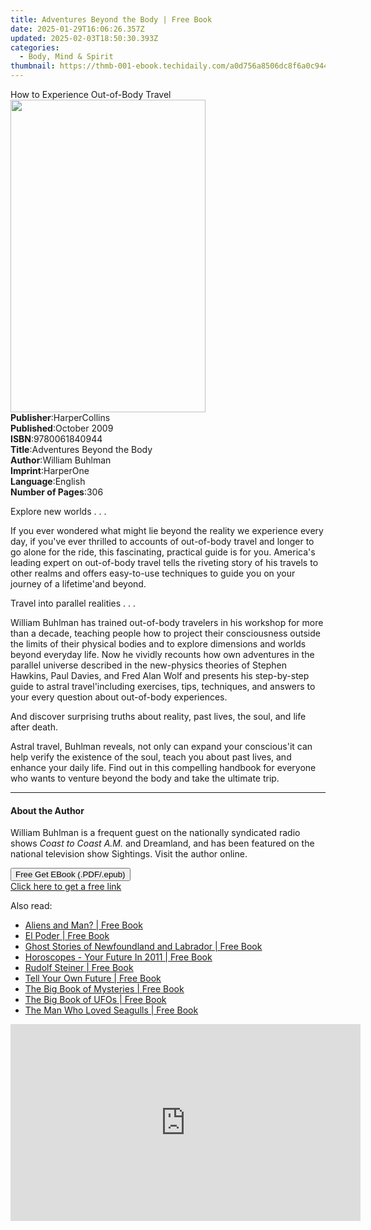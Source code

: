 ```yaml
---
title: Adventures Beyond the Body | Free Book
date: 2025-01-29T16:06:26.357Z
updated: 2025-02-03T18:50:30.393Z
categories:
  - Body, Mind & Spirit
thumbnail: https://thmb-001-ebook.techidaily.com/a0d756a8506dc8f6a0c944a842853c3eed48ac2bfa5ddf23b6d65a4b4bf87f57.jpg
---
```

<main id="book-container">
  <div class="flex flex-col">
    <div class="book-brief flex-1 py-6 px-4 sm:p-6 md:py-10 md:px-8">
      <!-- brief-->
      <div class="book-brief-main">How to Experience Out-of-Body Travel</div>
    </div>
    <div
      class="book-meta-info flex-1 grid gap-4 col-start-1 col-end-3 row-start-1 sm:mb-6 sm:grid-cols-4 lg:gap-6 lg:col-start-2 lg:row-end-6 lg:row-span-6 lg:mb-0"
    >
      <div
        class="book-meta-info-left place-content-center mt-4 p-4 text-sm leading-6 col-start-2 col-span-2 dark:text-slate-400"
      >
        <img
          class="w-full h-500 object-cover rounded-lg sm:h-255 sm:col-span-2 lg:col-span-full"
          src="https://img-001-ebook.techidaily.com/4117e9b55ef4c1ceda18f662dc2d5d66c767b66fd75f83c7d3e014a1dc4764e0.jpg"
          alt=""
          width="312"
          height="500"
        />
      </div>
      <div
        class="book-meta-info-right mt-2 col-start-1 row-start-2 col-span-3 self-center"
      >
        <!-- meta data  -->
        <div class="flex flex-col px-4 md:px-8">
          <div class="flex-1">
            <strong>Publisher</strong>:<span class="px-2">HarperCollins</span>
          </div>
          <div class="flex-1">
            <strong>Published</strong>:<span class="px-2">October 2009</span>
          </div>
          <div class="flex-1">
            <strong>ISBN</strong>:<span class="px-2">9780061840944</span>
          </div>
          <div class="flex-1">
            <strong>Title</strong>:<span class="px-2"
              >Adventures Beyond the Body</span
            >
          </div>
          <div class="flex-1">
            <strong>Author</strong>:<span class="px-2">William Buhlman</span>
          </div>
          <div class="flex-1">
            <strong>Imprint</strong>:<span class="px-2">HarperOne</span>
          </div>
          <div class="flex-1">
            <strong>Language</strong>:<span class="px-2">English</span>
          </div>
          <div class="flex-1">
            <strong>Number of Pages</strong>:<span class="px-2">306</span>
          </div>
        </div>
      </div>
    </div>
    <div class="book-description flex-1 py-6 px-4 sm:p-6 md:py-10 md:px-8">
      <div class="book-description-main">
        <div accordion-content="" id="description">
          <p>Explore new worlds . . .</p>
          <p>
            If you ever wondered what might lie beyond the reality we experience
            every day, if you've ever thrilled to accounts of out-of-body travel
            and longer to go alone for the ride, this fascinating, practical
            guide is for you. America's leading expert on out-of-body travel
            tells the riveting story of his travels to other realms and offers
            easy-to-use techniques to guide you on your journey of a
            lifetime'and beyond.
          </p>
          <p>Travel into parallel realities . . .</p>
          <p>
            William Buhlman has trained out-of-body travelers in his workshop
            for more than a decade, teaching people how to project their
            consciousness outside the limits of their physical bodies and to
            explore dimensions and worlds beyond everyday life. Now he vividly
            recounts how own adventures in the parallel universe described in
            the new-physics theories of Stephen Hawkins, Paul Davies, and Fred
            Alan Wolf and presents his step-by-step guide to astral
            travel'including exercises, tips, techniques, and answers to your
            every question about out-of-body experiences.
          </p>
          <p>
            And discover surprising truths about reality, past lives, the soul,
            and life after death.
          </p>
          <p>
            Astral travel, Buhlman reveals, not only can expand your
            conscious'it can help verify the existence of the soul, teach you
            about past lives, and enhance your daily life. Find out in this
            compelling handbook for everyone who wants to venture beyond the
            body and take the ultimate trip.
          </p>
        </div>
        <div class="accordion-fader"></div>
      </div>
    </div>
    <div class="book-excerpts flex-1 py-6 px-4 sm:p-6 md:py-10 md:px-8">
      <!-- excerpts-->
      <div class="book-excerpts-main">
        <hr />
        <h4 class="placeholder placeholder-heading">
          <span>About the Author</span>
        </h4>
        <p>
          William Buhlman is a frequent guest on the nationally syndicated radio
          shows <i>Coast to Coast A.M.</i> and Dreamland, and has been featured
          on the national television show Sightings. Visit the author online.
        </p>
      </div>
    </div>
    <div
      class="book-about-author flex-1 py-6 px-4 sm:p-6 md:py-10 md:px-8"
    ></div>
    <div class="book-free-get flex-1 py-6 px-4 sm:p-6 md:py-10 md:px-8">
      <button
        id="btn-free-get"
        class="bg-blue-500 hover:bg-blue-700 text-white font-bold py-2 px-4 rounded"
      >
        Free Get EBook (.PDF/.epub)
      </button>
      <div id="countdown-display" class="px-2 text-lg mt-2"></div>
      <a
        id="free-link"
        class="hidden bg-blue-500 hover:bg-blue-700 text-white font-bold py-2 px-4 rounded"
        href="https://www.ebooks.com/en-us/book/211327318/adventures-beyond-the-body/william-buhlman/"
        target="_blank"
        >Click here to get a free link</a
      >
    </div>
    <script>
      let countdownTime = 0;
      let countdownInterval = null;
      document
        .getElementById('btn-free-get')
        .addEventListener('click', startCountdown);
      function startCountdown() {
        countdownTime = new Date().getTime() + 60000 * 3;
        countdownInterval = setInterval(updateCountdown, 1000);
        document.getElementById('btn-free-get').disabled = true;
        document
          .getElementById('btn-free-get')
          .classList.add('bg-gray-500', 'cursor-not-allowed');
      }
      function updateCountdown() {
        let currentTime = new Date().getTime();
        let timeLeft = countdownTime - currentTime;
        let secondsLeft = Math.floor(timeLeft / 1000);
        document.getElementById('countdown-display').innerHTML =
          `Remaining time: ${secondsLeft} seconds.`;
        if (secondsLeft <= 0) {
          clearInterval(countdownInterval);
          document.getElementById('btn-free-get').classList.add('hidden');
          document.getElementById('free-link').classList.remove('hidden');
          document.getElementById('countdown-display').innerHTML = '';
        }
      }
    </script>
  </div>
</main>

<ins class="adsbygoogle"
      style="display:block"
      data-ad-client="ca-pub-7571918770474297"
      data-ad-slot="8358498916"
      data-ad-format="auto"
      data-full-width-responsive="true"></ins>
    

<span class="atpl-alsoreadstyle">Also read:</span>
<div><ul>
<li><a href="https://novels-ebooks.techidaily.com/617406-9780875868189-aliens-and-man/"><u>Aliens and Man? | Free Book</u></a></li>
<li><a href="https://novels-ebooks.techidaily.com/617031-9781451620979-el-poder/"><u>El Poder | Free Book</u></a></li>
<li><a href="https://novels-ebooks.techidaily.com/616616-9781770704695-ghost-stories-of-newfoundland-and-labrador/"><u>Ghost Stories of Newfoundland and Labrador | Free Book</u></a></li>
<li><a href="https://novels-ebooks.techidaily.com/617474-9781849892445-horoscopes-your-future-in-2011/"><u>Horoscopes - Your Future In 2011 | Free Book</u></a></li>
<li><a href="https://novels-ebooks.techidaily.com/619923-9781101154076-rudolf-steiner/"><u>Rudolf Steiner | Free Book</u></a></li>
<li><a href="https://novels-ebooks.techidaily.com/617475-9781849892421-tell-your-own-future/"><u>Tell Your Own Future | Free Book</u></a></li>
<li><a href="https://novels-ebooks.techidaily.com/616639-9781770704565-the-big-book-of-mysteries/"><u>The Big Book of Mysteries | Free Book</u></a></li>
<li><a href="https://novels-ebooks.techidaily.com/616665-9781770704572-the-big-book-of-ufos/"><u>The Big Book of UFOs | Free Book</u></a></li>
<li><a href="https://novels-ebooks.techidaily.com/615437-9781429944663-the-man-who-loved-seagulls/"><u>The Man Who Loved Seagulls | Free Book</u></a></li>
</ul></div>

<!-- affiliate ads begin -->
<iframe width="560" height="315" src="https://www.youtube.com/embed/zWYVKFk3yPQ?si=Yu7xsjIYgRiq8zHk" title="YouTube video player" frameborder="0" allow="accelerometer; autoplay; clipboard-write; encrypted-media; gyroscope; picture-in-picture; web-share" referrerpolicy="strict-origin-when-cross-origin" allowfullscreen></iframe>
<!-- affiliate ads end -->

